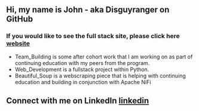## Hi, my name is John - aka Disguyranger on GitHub

### If you would like to see the full stack site, please click here [website] 

- Team_Building is some after cohort work that I am working on as part of continuing education with my peers from the program.
- Web_Development is a fullstack project within Python. 
- Beautiful_Soup is a webscraping piece that is helping with continuing education and building in conjunction with Apache NiFi

## Connect with me on LinkedIn  [linkedin]

<br />
<br />

[website]: https://f5veandalive.herokuapp.com/
[linkedin]: https://www.linkedin.com/in/john-vega-3b4165161/
